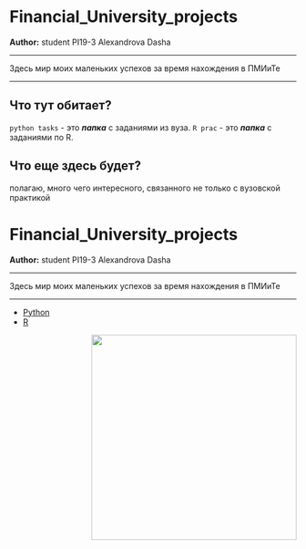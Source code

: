 # Financial_University_projects
**Author:**  student PI19-3 Alexandrova Dasha
***
Здесь мир моих маленьких успехов за время нахождения в ПМИиТе
***
## Что тут обитает?
`python tasks` - это ***папка*** с заданиями из вуза. 
`R prac` - это ***папка*** с заданиями по R.
## Что еще здесь будет?
 полагаю, много чего интересного, связанного не только с вузовской практикой
# Financial_University_projects
**Author:**  student PI19-3 Alexandrova Dasha
***
Здесь мир моих маленьких успехов за время нахождения в ПМИиТе
***
+ [Python](https://github.com/shycoldii/Financial_University_projects/tree/master/python%20tasks)
+ [R](https://github.com/shycoldii/Financial_University_projects/tree/master/R%20prac)
<img src=https://upload.wikimedia.org/wikipedia/ru/c/ca/%D0%91%D1%83%D0%BB%D1%8C%D0%B1%D0%B0%D0%B7%D0%B0%D0%B2%D1%80.png width="360" height="360" align="right"/>
